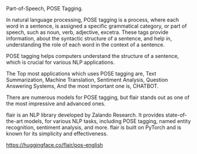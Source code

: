 Part-of-Speech, POSE Tagging.

In natural language processing, POSE tagging is a process, where each word in a sentence, is assigned a specific grammatical category, or part of speech, such as noun, verb, adjective, excetra. These tags provide information, about the syntactic structure of a sentence, and help in, understanding the role of each word in the context of a sentence.

POSE tagging helps computers understand the structure of a sentence, which is crucial for various NLP applications.

The Top most applications which uses POSE tagging are, 
Text Summarization, Machine Translation, Sentiment Analysis, Question Answering Systems, And the most important one is, CHATBOT.

There are numerous models for POSE tagging, but flair stands out as one of the most impressive and advanced ones.

flair is an NLP library developed by Zalando Research. It provides state-of-the-art models, for various NLP tasks, including POSE tagging, named entity recognition, sentiment analysis, and more. flair is built on PyTorch and is known for its simplicity and effectiveness.

https://huggingface.co/flair/pos-english
